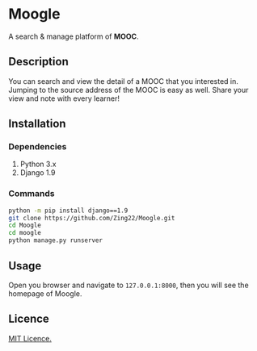 # Moogle
A search & manage platform of **MOOC**. 

## Description
You can search and view the detail of a MOOC that you interested in. Jumping to the source address of the MOOC is easy as well. Share your view and note with every learner!

## Installation

### Dependencies
1. Python 3.x
2. Django 1.9

### Commands
```bash
python -m pip install django==1.9
git clone https://github.com/Zing22/Moogle.git
cd Moogle
cd moogle
python manage.py runserver
```

## Usage
Open you browser and navigate to `127.0.0.1:8000`, then you will see the homepage of Moogle.

## Licence

[MIT Licence.](https://moogle.mit-license.org/)